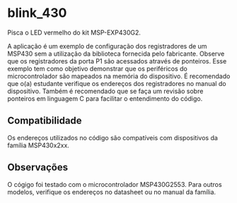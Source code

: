 # blink_430

Pisca o LED vermelho do kit MSP-EXP430G2.

A aplicação é um exemplo de configuração dos registradores de um MSP430 sem a utilização da biblioteca fornecida pelo fabricante. Observe que os registradores da porta P1 são acessados através de ponteiros. Esse exemplo tem como objetivo demonstrar que os periféricos do microcontrolador são mapeados na memória do dispositivo. É recomendado que o(a) estudante verifique os endereços dos registradores no manual do dispositivo. Também é recomendado que se faça um revisão sobre ponteiros em linguagem C para facilitar o entendimento do código.

## Compatibilidade

Os endereços utilizados no código são compatíveis com dispositivos da família MSP430x2xx. 
    
## Observações

O cógigo foi testado com o microcontrolador MSP430G2553. Para outros modelos, verifique os endereços no datasheet ou no manual da família.
